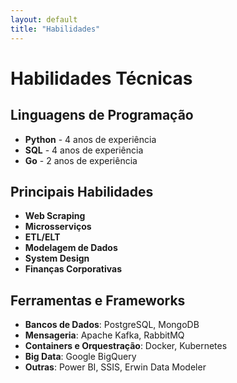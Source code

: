 ```yaml
---
layout: default
title: "Habilidades"
---
```


# Habilidades Técnicas

## Linguagens de Programação

- **Python** - 4 anos de experiência
- **SQL** - 4 anos de experiência
- **Go** - 2 anos de experiência

## Principais Habilidades

- **Web Scraping**
- **Microsserviços**
- **ETL/ELT**
- **Modelagem de Dados**
- **System Design**
- **Finanças Corporativas**

## Ferramentas e Frameworks

- **Bancos de Dados**: PostgreSQL, MongoDB
- **Mensageria**: Apache Kafka, RabbitMQ
- **Containers e Orquestração**: Docker, Kubernetes
- **Big Data**: Google BigQuery
- **Outras**: Power BI, SSIS, Erwin Data Modeler 